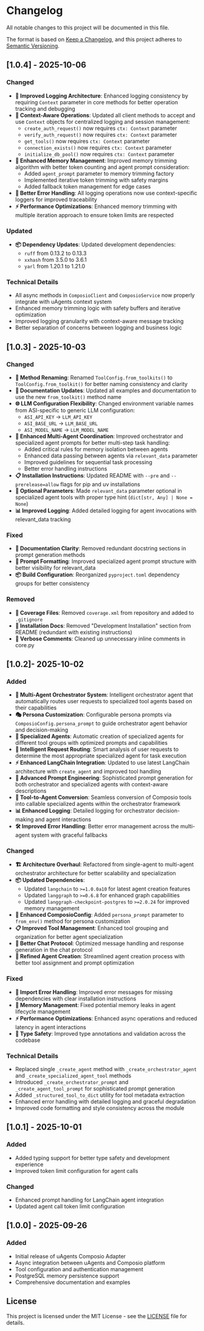 # Changelog

All notable changes to this project will be documented in this file.

The format is based on [Keep a Changelog](https://keepachangelog.com/en/1.0.0/),
and this project adheres to [Semantic Versioning](https://semver.org/spec/v2.0.0.html).

## [1.0.4] - 2025-10-06

### Changed
- **📝 Improved Logging Architecture**: Enhanced logging consistency by requiring `Context` parameter in core methods for better operation tracking and debugging
- **🔧 Context-Aware Operations**: Updated all client methods to accept and use `Context` objects for centralized logging and session management:
  - `create_auth_request()` now requires `ctx: Context` parameter
  - `verify_auth_request()` now requires `ctx: Context` parameter
  - `get_tools()` now requires `ctx: Context` parameter
  - `connection_exists()` now requires `ctx: Context` parameter
  - `initialize_db_pool()` now requires `ctx: Context` parameter
- **🧠 Enhanced Memory Management**: Improved memory trimming algorithm with better token counting and agent prompt consideration:
  - Added `agent_prompt` parameter to memory trimming factory
  - Implemented iterative token trimming with safety margins
  - Added fallback token management for edge cases
- **🎯 Better Error Handling**: All logging operations now use context-specific loggers for improved traceability
- **⚡ Performance Optimizations**: Enhanced memory trimming with multiple iteration approach to ensure token limits are respected

### Updated
- **📦 Dependency Updates**: Updated development dependencies:
  - `ruff` from 0.13.2 to 0.13.3
  - `xxhash` from 3.5.0 to 3.6.1
  - `yarl` from 1.20.1 to 1.21.0

### Technical Details
- All async methods in `ComposioClient` and `ComposioService` now properly integrate with uAgents context system
- Enhanced memory trimming logic with safety buffers and iterative optimization
- Improved logging granularity with context-aware message tracking
- Better separation of concerns between logging and business logic

## [1.0.3] - 2025-10-03

### Changed
- **🔧 Method Renaming**: Renamed `ToolConfig.from_toolkits()` to `ToolConfig.from_toolkit()` for better naming consistency and clarity
- **📝 Documentation Updates**: Updated all examples and documentation to use the new `from_toolkit()` method name
- **🌐 LLM Configuration Flexibility**: Changed environment variable names from ASI-specific to generic LLM configuration:
  - `ASI_API_KEY` → `LLM_API_KEY`
  - `ASI_BASE_URL` → `LLM_BASE_URL`
  - `ASI_MODEL_NAME` → `LLM_MODEL_NAME`
- **🤖 Enhanced Multi-Agent Coordination**: Improved orchestrator and specialized agent prompts for better multi-step task handling:
  - Added critical rules for memory isolation between agents
  - Enhanced data passing between agents via `relevant_data` parameter
  - Improved guidelines for sequential task processing
  - Better error handling instructions
- **📋 Installation Instructions**: Updated README with `--pre` and `--prerelease=allow` flags for pip and uv installations
- **🔄 Optional Parameters**: Made `relevant_data` parameter optional in specialized agent tools with proper type hint (`dict[str, Any] | None = None`)
- **📊 Improved Logging**: Added detailed logging for agent invocations with relevant_data tracking

### Fixed
- **📝 Documentation Clarity**: Removed redundant docstring sections in prompt generation methods
- **🎯 Prompt Formatting**: Improved specialized agent prompt structure with better visibility for relevant_data
- **📦 Build Configuration**: Reorganized `pyproject.toml` dependency groups for better consistency

### Removed
- **🧹 Coverage Files**: Removed `coverage.xml` from repository and added to `.gitignore`
- **📝 Installation Docs**: Removed "Development Installation" section from README (redundant with existing instructions)
- **💬 Verbose Comments**: Cleaned up unnecessary inline comments in core.py

## [1.0.2]- 2025-10-02

### Added
- **🚀 Multi-Agent Orchestrator System**: Intelligent orchestrator agent that automatically routes user requests to specialized tool agents based on their capabilities
- **🎭 Persona Customization**: Configurable persona prompts via `ComposioConfig.persona_prompt` to guide orchestrator agent behavior and decision-making
- **🤖 Specialized Agents**: Automatic creation of specialized agents for different tool groups with optimized prompts and capabilities
- **🧠 Intelligent Request Routing**: Smart analysis of user requests to determine the most appropriate specialized agent for task execution
- **⚡ Enhanced LangChain Integration**: Updated to use latest LangChain architecture with `create_agent` and improved tool handling
- **📝 Advanced Prompt Engineering**: Sophisticated prompt generation for both orchestrator and specialized agents with context-aware descriptions
- **🔄 Tool-to-Agent Conversion**: Seamless conversion of Composio tools into callable specialized agents within the orchestrator framework
- **📊 Enhanced Logging**: Detailed logging for orchestrator decision-making and agent interactions
- **🛠️ Improved Error Handling**: Better error management across the multi-agent system with graceful fallbacks

### Changed
- **🏗️ Architecture Overhaul**: Refactored from single-agent to multi-agent orchestrator architecture for better scalability and specialization
- **📦 Updated Dependencies**:
  - Updated `langchain` to `>=1.0.0a10` for latest agent creation features
  - Updated `langgraph` to `>=0.6.8` for enhanced graph capabilities
  - Updated `langgraph-checkpoint-postgres` to `>=2.0.24` for improved memory management
- **🔧 Enhanced ComposioConfig**: Added `persona_prompt` parameter to `from_env()` method for persona customization
- **📋 Improved Tool Management**: Enhanced tool grouping and organization for better agent specialization
- **💬 Better Chat Protocol**: Optimized message handling and response generation in the chat protocol
- **🎯 Refined Agent Creation**: Streamlined agent creation process with better tool assignment and prompt optimization

### Fixed
- **🐛 Import Error Handling**: Improved error messages for missing dependencies with clear installation instructions
- **🔄 Memory Management**: Fixed potential memory leaks in agent lifecycle management
- **⚡ Performance Optimizations**: Enhanced async operations and reduced latency in agent interactions
- **🔧 Type Safety**: Improved type annotations and validation across the codebase

### Technical Details
- Replaced single `_create_agent` method with `_create_orchestrator_agent` and `_create_specialized_agent_tool` methods
- Introduced `_create_orchestrator_prompt` and `_create_agent_tool_prompt` for sophisticated prompt generation
- Added `_structured_tool_to_dict` utility for tool metadata extraction
- Enhanced error handling with detailed logging and graceful degradation
- Improved code formatting and style consistency across the module

## [1.0.1] - 2025-10-01

### Added
- Added typing support for better type safety and development experience
- Improved token limit configuration for agent calls

### Changed
- Enhanced prompt handling for LangChain agent integration
- Updated agent call token limit configuration

## [1.0.0] - 2025-09-26

### Added
- Initial release of uAgents Composio Adapter
- Async integration between uAgents and Composio platform
- Tool configuration and authentication management
- PostgreSQL memory persistence support
- Comprehensive documentation and examples

## License

This project is licensed under the MIT License - see the [LICENSE](LICENSE) file for details.
